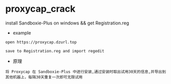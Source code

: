 # proxycap_crack
install Sandboxie-Plus on windows &amp;&amp; get Registration.reg

- example
````shell
open https://proxycap.dzurl.top 

save to Registration.reg and import regedit 

````

- 原理
````shell
将 Proxycap 在 Sandboxie-Plus 中进行安装,通过安装时取出试用30天的信息,并导出到其他机器上，每隔30天重复一次即可无限试用
````
